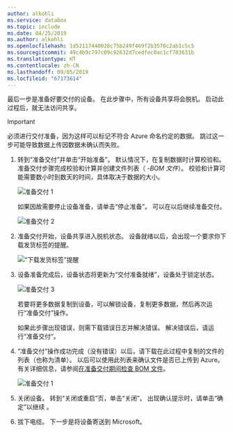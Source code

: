 ```yaml
---
author: alkohli
ms.service: databox
ms.topic: include
ms.date: 04/25/2019
ms.author: alkohli
ms.openlocfilehash: 1d52117440028c75b249f469f2b3576c2ab1c5c5
ms.sourcegitcommit: 49c4b9c797c09c92632d7cedfec0ac1cf783631b
ms.translationtype: HT
ms.contentlocale: zh-CN
ms.lasthandoff: 09/05/2019
ms.locfileid: "67173614"
---
```

最后一步是准备好要交付的设备。 在此步骤中，所有设备共享将会脱机。 启动此过程后，就无法访问共享。

> [!IMPORTANT]
> 必须进行交付准备，因为这样可以标记不符合 Azure 命名约定的数据。 跳过这一步可能导致数据上传因数据未确认而失败。

1. 转到“准备交付”并单击“开始准备”。   默认情况下，在复制数据时计算校验和。 准备交付步骤完成校验和计算并创建文件列表（ *-BOM 文件*）。 校验和计算可能需要数小时到数天的时间，具体取决于数据的大小。 
   
    ![准备交付 1](media/data-box-prepare-to-ship/prepare-to-ship1.png)

    如果因故需要停止设备准备，请单击“停止准备”。  可以在以后继续准备交付。
        
    ![准备交付 2](media/data-box-prepare-to-ship/prepare-to-ship2.png)
    
2. 准备交付开始，设备共享进入脱机状态。 设备就绪以后，会出现一个要求你下载发货标签的提醒。

    ![“下载发货标签”提醒](media/data-box-prepare-to-ship/download-shipping-label-reminder.png)

3. 设备准备完成后，设备状态将更新为“交付准备就绪”，设备处于锁定状态。 
        
    ![准备交付 3](media/data-box-prepare-to-ship/prepare-to-ship3.png)

    若要将更多数据复制到设备，可以解锁设备，复制更多数据，然后再次运行“准备交付”操作。

    如果此步骤出现错误，则需下载错误日志并解决错误。 解决错误后，请运行“准备交付”。 

4. “准备交付”操作成功完成（没有错误）以后，请下载在此过程中复制的文件的列表（也称为清单）。 以后可以使用此列表来确认文件是否已上传到 Azure。 有关详细信息，请参阅[在准备交付期间检查 BOM 文件](../articles/databox/data-box-logs.md#inspect-bom-during-prepare-to-ship)。
        
    ![准备交付 1](media/data-box-prepare-to-ship/prepare-to-ship4.png)

5. 关闭设备。 转到“关闭或重启”页，单击“关闭”。   出现确认提示时，请单击“确定”以继续  。

6. 拔下电缆。 下一步是将设备寄送到 Microsoft。
